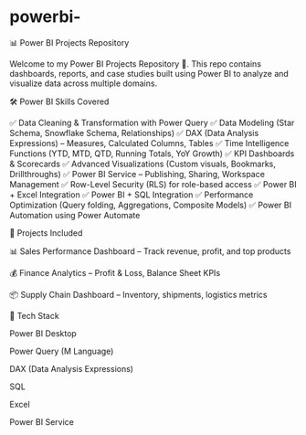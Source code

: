 # powerbi-
📊 Power BI Projects Repository

Welcome to my Power BI Projects Repository 🚀.
This repo contains dashboards, reports, and case studies built using Power BI to analyze and visualize data across multiple domains.

🛠️ Power BI Skills Covered

✅ Data Cleaning & Transformation with Power Query
✅ Data Modeling (Star Schema, Snowflake Schema, Relationships)
✅ DAX (Data Analysis Expressions) – Measures, Calculated Columns, Tables
✅ Time Intelligence Functions (YTD, MTD, QTD, Running Totals, YoY Growth)
✅ KPI Dashboards & Scorecards
✅ Advanced Visualizations (Custom visuals, Bookmarks, Drillthroughs)
✅ Power BI Service – Publishing, Sharing, Workspace Management
✅ Row-Level Security (RLS) for role-based access
✅ Power BI + Excel Integration
✅ Power BI + SQL Integration
✅ Performance Optimization (Query folding, Aggregations, Composite Models)
✅ Power BI Automation using Power Automate





📌 Projects Included

📊 Sales Performance Dashboard – Track revenue, profit, and top products

💰 Finance Analytics – Profit & Loss, Balance Sheet KPIs


📦 Supply Chain Dashboard – Inventory, shipments, logistics metrics

🧰 Tech Stack

Power BI Desktop

Power Query (M Language)

DAX (Data Analysis Expressions)

SQL

Excel

Power BI Service
